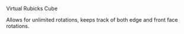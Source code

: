 Virtual Rubicks Cube

Allows for unlimited rotations, keeps track of both edge and front face rotations.
